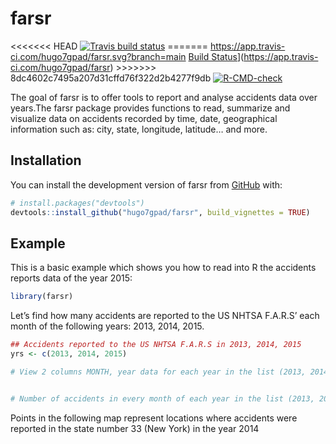 
<!-- README.md is generated from README.Rmd. Please edit that file -->

# farsr

<!-- badges: start -->

\<\<\<\<\<\<\< HEAD [![Travis build
status](https://travis-ci.com/hugo7gpad/farsr.svg?branch=main)](https://travis-ci.com/hugo7gpad/farsr)
======= <https://app.travis-ci.com/hugo7gpad/farsr.svg?branch=main>
[Build
Status](https://app.travis-ci.com/hugo7gpad/farsr.svg?branch=main)\](<https://app.travis-ci.com/hugo7gpad/farsr>)
\>\>\>\>\>\>\> 8dc4602c7495a207d31cffd76f322d2b4277f9db
[![R-CMD-check](https://github.com/hugo7gpad/farsr/actions/workflows/R-CMD-check.yaml/badge.svg)](https://github.com/hugo7gpad/farsr/actions/workflows/R-CMD-check.yaml)
<!-- badges: end -->

The goal of farsr is to offer tools to report and analyse accidents data
over years.The farsr package provides functions to read, summarize and
visualize data on accidents recorded by time, date, geographical
information such as: city, state, longitude, latitude… and more.

## Installation

You can install the development version of farsr from
[GitHub](https://github.com/) with:

``` r
# install.packages("devtools")
devtools::install_github("hugo7gpad/farsr", build_vignettes = TRUE)
```

## Example

This is a basic example which shows you how to read into R the accidents
reports data of the year 2015:

``` r
library(farsr)
```

Let’s find how many accidents are reported to the US NHTSA F.A.R.S’ each
month of the following years: 2013, 2014, 2015.

``` r
## Accidents reported to the US NHTSA F.A.R.S in 2013, 2014, 2015
yrs <- c(2013, 2014, 2015)

# View 2 columns MONTH, year data for each year in the list (2013, 2014, 2015)


# Number of accidents in every month of each year in the list (2013, 2014, 2015)
```

Points in the following map represent locations where accidents were
reported in the state number 33 (New York) in the year 2014
